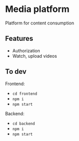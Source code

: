 # Media platform

Platform for content consumption

## Features

- Authorization
- Watch, upload videos

## To dev

Frontend:

- `cd frontend`
- `npm i`
- `npm start`

Backend:

- `cd backend`
- `npm i`
- `npm start`